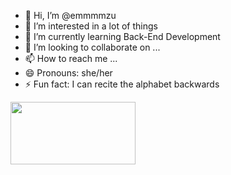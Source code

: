 - 👋 Hi, I’m @emmmmzu
- 👀 I’m interested in a lot of things
- 🌱 I’m currently learning Back-End Development
- 💞️ I’m looking to collaborate on ...
- 📫 How to reach me ...
- 😄 Pronouns: she/her
- ⚡ Fun fact: I can recite the alphabet backwards

<p align="left">
  <img src="https://api.boot.dev/v1/users/public/2e9e5807-ad7a-43f9-9b4d-f09ca2ae1b47/thumbnail" width="200" height="100">
</p>


<!---
emmmmzu/emmmmzu is a ✨ special ✨ repository because its `README.md` (this file) appears on your GitHub profile.
You can click the Preview link to take a look at your changes.
--->
